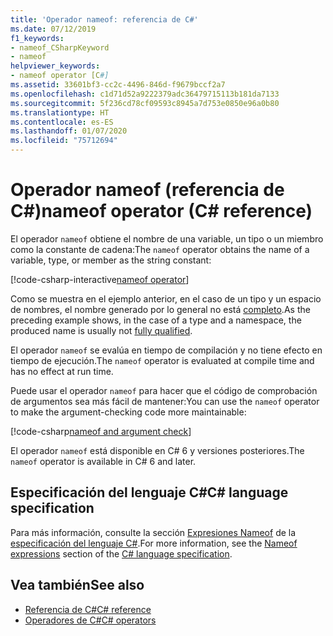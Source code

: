 ```yaml
---
title: 'Operador nameof: referencia de C#'
ms.date: 07/12/2019
f1_keywords:
- nameof_CSharpKeyword
- nameof
helpviewer_keywords:
- nameof operator [C#]
ms.assetid: 33601bf3-cc2c-4496-846d-f9679bccf2a7
ms.openlocfilehash: c1d71d52a9222379adc36479715113b181da7133
ms.sourcegitcommit: 5f236cd78cf09593c8945a7d753e0850e96a0b80
ms.translationtype: HT
ms.contentlocale: es-ES
ms.lasthandoff: 01/07/2020
ms.locfileid: "75712694"
---
```

# <a name="nameof-operator-c-reference"></a><span data-ttu-id="95092-102">Operador nameof (referencia de C#)</span><span class="sxs-lookup"><span data-stu-id="95092-102">nameof operator (C# reference)</span></span>

<span data-ttu-id="95092-103">El operador `nameof` obtiene el nombre de una variable, un tipo o un miembro como la constante de cadena:</span><span class="sxs-lookup"><span data-stu-id="95092-103">The `nameof` operator obtains the name of a variable, type, or member as the string constant:</span></span>

[!code-csharp-interactive[nameof operator](~/samples/csharp/language-reference/operators/NameOfOperator.cs#Examples)]

<span data-ttu-id="95092-104">Como se muestra en el ejemplo anterior, en el caso de un tipo y un espacio de nombres, el nombre generado por lo general no está [completo](~/_csharplang/spec/basic-concepts.md#fully-qualified-names).</span><span class="sxs-lookup"><span data-stu-id="95092-104">As the preceding example shows, in the case of a type and a namespace, the produced name is usually not [fully qualified](~/_csharplang/spec/basic-concepts.md#fully-qualified-names).</span></span>

<span data-ttu-id="95092-105">El operador `nameof` se evalúa en tiempo de compilación y no tiene efecto en tiempo de ejecución.</span><span class="sxs-lookup"><span data-stu-id="95092-105">The `nameof` operator is evaluated at compile time and has no effect at run time.</span></span>

<span data-ttu-id="95092-106">Puede usar el operador `nameof` para hacer que el código de comprobación de argumentos sea más fácil de mantener:</span><span class="sxs-lookup"><span data-stu-id="95092-106">You can use the `nameof` operator to make the argument-checking code more maintainable:</span></span>

[!code-csharp[nameof and argument check](~/samples/csharp/language-reference/operators/NameOfOperator.cs#ExceptionMessage)]

<span data-ttu-id="95092-107">El operador `nameof` está disponible en C# 6 y versiones posteriores.</span><span class="sxs-lookup"><span data-stu-id="95092-107">The `nameof` operator is available in C# 6 and later.</span></span>

## <a name="c-language-specification"></a><span data-ttu-id="95092-108">Especificación del lenguaje C#</span><span class="sxs-lookup"><span data-stu-id="95092-108">C# language specification</span></span>

<span data-ttu-id="95092-109">Para más información, consulte la sección [Expresiones Nameof](~/_csharplang/spec/expressions.md#nameof-expressions) de la [especificación del lenguaje C#](~/_csharplang/spec/introduction.md).</span><span class="sxs-lookup"><span data-stu-id="95092-109">For more information, see the [Nameof expressions](~/_csharplang/spec/expressions.md#nameof-expressions) section of the [C# language specification](~/_csharplang/spec/introduction.md).</span></span>

## <a name="see-also"></a><span data-ttu-id="95092-110">Vea también</span><span class="sxs-lookup"><span data-stu-id="95092-110">See also</span></span>

- [<span data-ttu-id="95092-111">Referencia de C#</span><span class="sxs-lookup"><span data-stu-id="95092-111">C# reference</span></span>](../index.md)
- [<span data-ttu-id="95092-112">Operadores de C#</span><span class="sxs-lookup"><span data-stu-id="95092-112">C# operators</span></span>](index.md)
